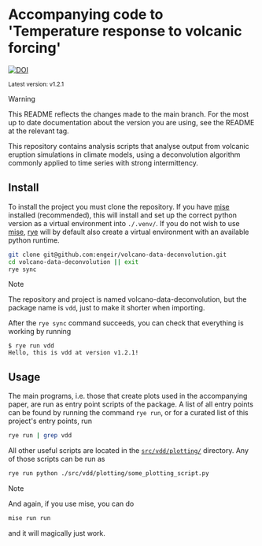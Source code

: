 # Accompanying code to 'Temperature response to volcanic forcing'

[![DOI](https://zenodo.org/badge/742292778.svg)](https://zenodo.org/badge/latestdoi/742292778)

<sup>Latest version: v1.2.1</sup> <!-- x-release-please-version -->

> [!WARNING]
>
> This README reflects the changes made to the main branch. For the most up to date
> documentation about the version you are using, see the README at the relevant tag.

This repository contains analysis scripts that analyse output from volcanic eruption
simulations in climate models, using a deconvolution algorithm commonly applied to time
series with strong intermittency.

## Install

To install the project you must clone the repository. If you have [mise] installed
(recommended), this will install and set up the correct python version as a virtual
environment into `./.venv/`. If you do not wish to use [mise], [rye] will by default
also create a virtual environment with an available python runtime.

```bash
git clone git@github.com:engeir/volcano-data-deconvolution.git
cd volcano-data-deconvolution || exit
rye sync
```

> [!NOTE]
>
> The repository and project is named volcano-data-deconvolution, but the package name
> is `vdd`, just to make it shorter when importing.

After the `rye sync` command succeeds, you can check that everything is working by
running

<!-- x-release-please-start-version -->

```console
$ rye run vdd
Hello, this is vdd at version v1.2.1!
```

<!-- x-release-please-end -->

## Usage

The main programs, i.e. those that create plots used in the accompanying paper, are run
as entry point scripts of the package. A list of all entry points can be found by
running the command `rye run`, or for a curated list of this project's entry points, run

```bash
rye run | grep vdd
```

All other useful scripts are located in the [`src/vdd/plotting/`](./src/vdd/plotting/)
directory. Any of those scripts can be run as

```bash
rye run python ./src/vdd/plotting/some_plotting_script.py
```

> [!NOTE]
>
> And again, if you use mise, you can do
>
> ```bash
> mise run run
> ```
>
> and it will magically just work.

[rye]: https://rye.astral.sh/
[mise]: https://mise.jdx.dev/
